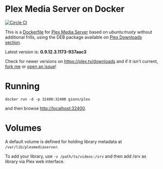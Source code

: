 Plex Media Server on Docker
===========

[![Circle CI](https://circleci.com/gh/gionn/docker-plex.svg?style=svg)](https://circleci.com/gh/gionn/docker-plex)

This is a [Dockerfile](https://github.com/gionn/docker-plex/blob/master/Dockerfile) for [Plex Media Server](https://plex.tv/) based on *ubuntu:trusty* without additional frills, using the DEB package available on [Plex Downloads section](https://plex.tv/downloads).

Latest version is: **0.9.12.3.1173-937aac3**

Check for newer versions on https://plex.tv/downloads and if it isn't current, [fork me](https://github.com/gionn/docker-plex) or [open an issue](https://github.com/gionn/docker-plex/issues/new)!

# Running
```
docker run -d -p 32400:32400 gionn/plex
```

and then browse [http://localhost:32400](http://localhost:32400).

# Volumes

A default volume is defined for holding library metadata at ```/var/lib/plexmediaserver```.

To add your library, use ```-v /path/to/videos:/srv``` and then add /srv as library via Plex web interface.

